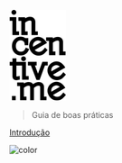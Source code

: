 <!-- background image -->
![](./assets/imgs/cover-logo.png)

> Guia de boas práticas

[Introdução](/README?id=introdução)

<!-- background color -->

![color](#f0f0f0)



